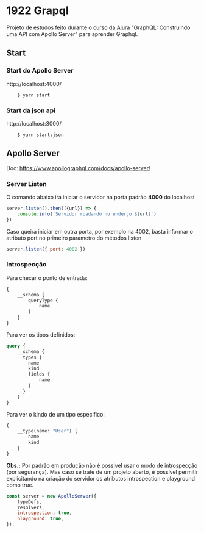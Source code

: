 # 1922 Grapql

Projeto de estudos feito durante o curso da Alura "GraphQL: Construindo uma API com Apollo Server" para aprender Graphql.

## Start

### Start do Apollo Server
http://localhost:4000/
```
    $ yarn start
```

### Start da json api
http://localhost:3000/
```
    $ yarn start:json
```

## Apollo Server

Doc: https://www.apollographql.com/docs/apollo-server/

### Server Listen 

O comando abaixo irá iniciar o servidor na porta padrão **4000** do localhost 

```js
server.listen().then(({url}) => {
    console.info(`Servidor roadando no enderço ${url}`)
})
```

Caso queira iniciar em outra porta, por exemplo na 4002, basta informar o atributo port no primeiro parametro
do métodos listen

```js
server.listen({ port: 4002 })
```

### Introspecção

Para checar o ponto de entrada:

```graphql
{
    __schema {
        queryType {
            name
        }
    }
}
```

Para ver os tipos definidos:

```graphql
query {
    __schema {
      types {
        name
        kind
        fields {
            name
        }
      }
    }
}
```

Para ver o kindo de um tipo especifico:

```graphql
{
    __type(name: "User") {
        name
        kind
    }
}
```

**Obs.:** Por padrão em produção não é possivel usar o modo de introspecção (por segurança). Mas caso se trate de um projeto aberto, é possível permitir explicitando na criação do servidor os atributos introspection e playground como true.

```js
const server = new ApolloServer({
    typeDefs,
    resolvers,
    introspection: true,  
    playground: true,
});
```